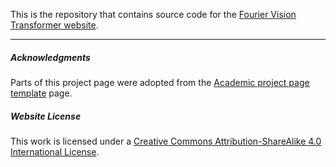 This is the repository that contains source code for the [Fourier Vision Transformer website](https://fouriervit.github.io/).

---

##### Acknowledgments
Parts of this project page were adopted from the [Academic project page template](https://github.com/eliahuhorwitz/Academic-project-page-template) page.

##### Website License
This work is licensed under a <a rel="license" href="http://creativecommons.org/licenses/by-sa/4.0/">Creative Commons Attribution-ShareAlike 4.0 International License</a>.
